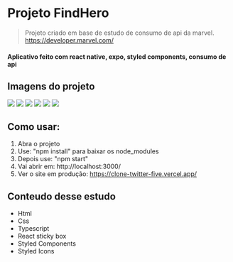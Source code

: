 
# Projeto FindHero
> Projeto criado em base de estudo de consumo de api da marvel.<br/>
> https://developer.marvel.com/

#### Aplicativo feito com react native, expo, styled components, consumo de api


## Imagens do projeto
![](assets/prints/06.png)
![](assets/prints/01.png)
![](assets/prints/02.png)
![](assets/prints/03.png)
![](assets/prints/04.png)
![](assets/prints/05.png)


## Como usar:
1. Abra o projeto 
2. Use: "npm install" para baixar os node_modules
3. Depois use: "npm start" 
4. Vai abrir em: http://localhost:3000/
5. Ver o site em produção: https://clone-twitter-five.vercel.app/

## Conteudo desse estudo
* Html
* Css
* Typescript
* React sticky box
* Styled Components
* Styled Icons


